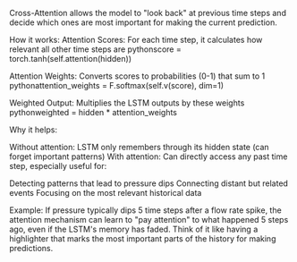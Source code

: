 Cross-Attention allows the model to "look back" at previous time steps and decide which ones are most important for making the current prediction.

How it works:
Attention Scores: For each time step, it calculates how relevant all other time steps are
pythonscore = torch.tanh(self.attention(hidden))

Attention Weights: Converts scores to probabilities (0-1) that sum to 1
pythonattention_weights = F.softmax(self.v(score), dim=1)

Weighted Output: Multiplies the LSTM outputs by these weights
pythonweighted = hidden * attention_weights

Why it helps:

Without attention: LSTM only remembers through its hidden state (can forget important patterns)
With attention: Can directly access any past time step, especially useful for:

Detecting patterns that lead to pressure dips
Connecting distant but related events
Focusing on the most relevant historical data

Example:
If pressure typically dips 5 time steps after a flow rate spike, the attention mechanism can learn to "pay attention" to what happened 5 steps ago, even if the LSTM's memory has faded.
Think of it like having a highlighter that marks the most important parts of the history for making predictions.

